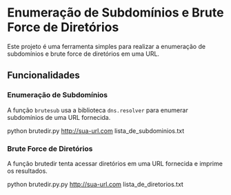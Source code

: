 # Enumeração de Subdomínios e Brute Force de Diretórios

Este projeto é uma ferramenta simples para realizar a enumeração de subdomínios e brute force de diretórios em uma URL.

## Funcionalidades

### Enumeração de Subdomínios

A função `brutesub` usa a biblioteca `dns.resolver` para enumerar subdomínios de uma URL fornecida.

python brutedir.py http://sua-url.com lista_de_subdominios.txt

### Brute Force de Diretórios

A função brutedir tenta acessar diretórios em uma URL fornecida e imprime os resultados.


python brutedir.py.py http://sua-url.com lista_de_diretorios.txt
